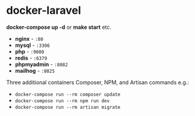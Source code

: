 # docker-laravel
**docker-compose up -d**  or  **make start** etc.

- **nginx** - `:80`
- **mysql** - `:3306`
- **php** - `:9000`
- **redis** - `:6379`
- **phpmyadmin** - `:8082`
- **mailhog** - `:8025` 

Three additional containers Composer, NPM, and Artisan commands e.g.:

- `docker-compose run --rm composer update`
- `docker-compose run --rm npm run dev`
- `docker-compose run --rm artisan migrate`
